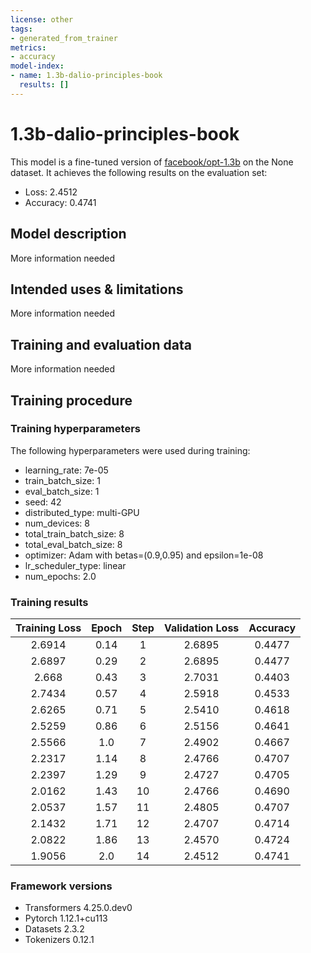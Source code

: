 ```yaml
---
license: other
tags:
- generated_from_trainer
metrics:
- accuracy
model-index:
- name: 1.3b-dalio-principles-book
  results: []
---
```


<!-- This model card has been generated automatically according to the information the Trainer had access to. You
should probably proofread and complete it, then remove this comment. -->

# 1.3b-dalio-principles-book

This model is a fine-tuned version of [facebook/opt-1.3b](https://huggingface.co/facebook/opt-1.3b) on the None dataset.
It achieves the following results on the evaluation set:
- Loss: 2.4512
- Accuracy: 0.4741

## Model description

More information needed

## Intended uses & limitations

More information needed

## Training and evaluation data

More information needed

## Training procedure

### Training hyperparameters

The following hyperparameters were used during training:
- learning_rate: 7e-05
- train_batch_size: 1
- eval_batch_size: 1
- seed: 42
- distributed_type: multi-GPU
- num_devices: 8
- total_train_batch_size: 8
- total_eval_batch_size: 8
- optimizer: Adam with betas=(0.9,0.95) and epsilon=1e-08
- lr_scheduler_type: linear
- num_epochs: 2.0

### Training results

| Training Loss | Epoch | Step | Validation Loss | Accuracy |
|:-------------:|:-----:|:----:|:---------------:|:--------:|
| 2.6914        | 0.14  | 1    | 2.6895          | 0.4477   |
| 2.6897        | 0.29  | 2    | 2.6895          | 0.4477   |
| 2.668         | 0.43  | 3    | 2.7031          | 0.4403   |
| 2.7434        | 0.57  | 4    | 2.5918          | 0.4533   |
| 2.6265        | 0.71  | 5    | 2.5410          | 0.4618   |
| 2.5259        | 0.86  | 6    | 2.5156          | 0.4641   |
| 2.5566        | 1.0   | 7    | 2.4902          | 0.4667   |
| 2.2317        | 1.14  | 8    | 2.4766          | 0.4707   |
| 2.2397        | 1.29  | 9    | 2.4727          | 0.4705   |
| 2.0162        | 1.43  | 10   | 2.4766          | 0.4690   |
| 2.0537        | 1.57  | 11   | 2.4805          | 0.4707   |
| 2.1432        | 1.71  | 12   | 2.4707          | 0.4714   |
| 2.0822        | 1.86  | 13   | 2.4570          | 0.4724   |
| 1.9056        | 2.0   | 14   | 2.4512          | 0.4741   |


### Framework versions

- Transformers 4.25.0.dev0
- Pytorch 1.12.1+cu113
- Datasets 2.3.2
- Tokenizers 0.12.1
